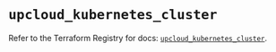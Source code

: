 # `upcloud_kubernetes_cluster`

Refer to the Terraform Registry for docs: [`upcloud_kubernetes_cluster`](https://registry.terraform.io/providers/upcloudltd/upcloud/5.23.2/docs/resources/kubernetes_cluster).
